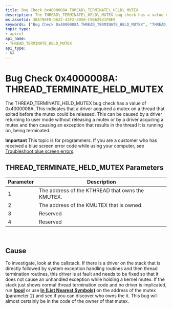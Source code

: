 ```yaml
---
title: Bug Check 0x4000008A THREAD\_TERMINATE\_HELD\_MUTEX
description: The THREAD\_TERMINATE\_HELD\_MUTEX bug check has a value of 0x4000008A.
ms.assetid: 30A796F0-D622-43F2-8050-C9B62941FBE9
keywords: ["Bug Check 0x4000008A THREAD_TERMINATE_HELD_MUTEX", "THREAD_TERMINATE_HELD_MUTEX"]
topic_type:
- apiref
api_name:
- THREAD_TERMINATE_HELD_MUTEX
api_type:
- NA
---
```


# Bug Check 0x4000008A: THREAD\_TERMINATE\_HELD\_MUTEX


The THREAD\_TERMINATE\_HELD\_MUTEX bug check has a value of 0x4000008A. This indicates that a driver acquired a mutex on a thread that exited before the mutex could be released. This can be caused by a driver returning to user mode without releasing a mutex or by a driver acquiring a mutex and then causing an exception that results in the thread it is running on, being terminated.

**Important** This topic is for programmers. If you are a customer who has received a blue screen error code while using your computer, see [Troubleshoot blue screen errors](http://windows.microsoft.com/windows-10/troubleshoot-blue-screen-errors).

## THREAD\_TERMINATE\_HELD\_MUTEX Parameters


| Parameter | Description                                      |
|-----------|--------------------------------------------------|
| 1         | The address of the KTHREAD that owns the KMUTEX. |
| 2         | The address of the KMUTEX that is owned.         |
| 3         | Reserved                                         |
| 4         | Reserved                                         |

 

Cause
-----

To investigate, look at the callstack. If there is a driver on the stack that is directly followed by system exception handling routines and then thread termination routines, this driver is at fault and needs to be fixed so that it does not cause an unhandled exception while holding a kernel mutex. If the stack just shows normal thread termination code and no driver is implicated, run [**!pool**](https://msdn.microsoft.com/library/windows/hardware/ff564691) or use [**ln (List Nearest Symbols)**](https://msdn.microsoft.com/library/windows/hardware/ff552029) on the address of the mutex (parameter 2) and see if you can discover who owns the it. This bug will almost certainly be in the code of the owner of that mutex.

 

 




